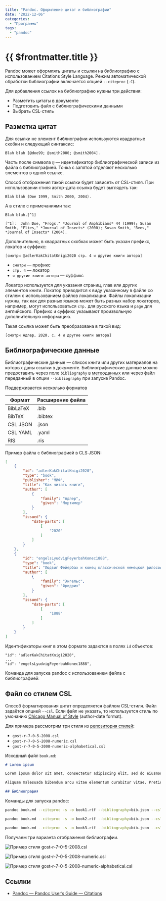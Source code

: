 ```yaml
---
title: "Pandoc. Оформление цитат и библиографии"
date: "2022-12-06"
categories: 
  - "Программы"
tags: 
  - "pandoc"
---
```


# {{ $frontmatter.title }}

Pandoc может оформлять цитаты и ссылки на библиографию с использованием Citations Style Language. Режим автоматической обработки библиографии включается опцией `--citeproc` (`-C`). 

Для добавления ссылок на библиографию нужны три действия:

* Разметить цитаты в документе
* Подготовить файл с библиографическими данными
* Выбрать CSL-стиль

## Разметка цитат

Для ссылки не элемент библиографии используются квадратные скобки и следующий синтаксис:

```text
Blah blah [@doe99; @smith2000; @smith2004].
```

Часть после символа `@` — идентификатор библиографической записи из файла с библиографией. Точка с запятой отделяют несколько элементов в одной ссылке.

Способ отображения такой ссылки будет зависеть от CSL-стиля. При использовании стиля автор-дата ссылка будет выглядеть так:

```
Blah blah (Doe 1999, Smith 2000, 2004).
```

А в стиле с примечаниями так:

```
Blah blah.[^1]

[^1]:  John Doe, "Frogs," *Journal of Amphibians* 44 (1999); Susan Smith, "Flies," *Journal of Insects* (2000); Susan Smith, "Bees," *Journal of Insects* (2004).
```

Дополнительно, в квадратных скобках может быть указан префикс, локатор и суффикс:

```
[смотри @adlerKakChitatKnigi2020 стр. 4 и другие книги автора]
```

* `смотри` — префикс
* `стр. 4` — локатор
* `и другие книги автора` — суффикс

Локатор используется для указания страниц, глав или других элементов книги. Локатор приводится к виду указанному в файле со стилем с использованием файлов локализации. Файлы локализации нужны, так как для разных языков может быть разных набор локаторов, например, могут использоваться `стр.` для русского языка и `page` для английского. Префикс и суффикс указывают произвольную дополнительную информацию.

Такая ссылка может быть преобразована в такой вид:

```
[смотри Адлер, 2020, с. 4 и другие книги автора]
```

## Библиографические данные

Библиографические данные — список книги или других материалов на которых даны ссылки в документе. Библиографические данные можно предоставить через поле `bibliography` в [метеоданных](pandoc-metadata.md) или через файл переданный в опции `--bibliography` при запуске Pandoc.

Поддерживается несколько форматов

| Формат   | Расширение файла |
| -------- | ---------------- |
| BibLaTeX | .bib             |
| BibTeX   | .bibtex          |
| CSL JSON | .json            |
| CSL YAML | .yaml            |
| RIS      | .ris             |

Пример файла с библиографией в CLS JSON:

```json
[
    {
        "id": "adlerKakChitatKnigi2020",
        "type": "book",
        "publisher": "МИФ",
        "title": "Как читать книги",
        "author": [
            {
                "family": "Адлер",
                "given": "Мортимер"
            }
        ],
        "issued": {
            "date-parts": [
                [
                    "2020"
                ]
            ]
        }
    },
    {
        "id": "engelsLyudvigFeyerbahKonec1888",
        "type": "book",
        "title": "Людвиг Фейербах и конец классической немецкой философии",
        "author": [
            {
                "family": "Энгельс",
                "given": "Фридрих"
            }
        ],
        "issued": {
            "date-parts": [
                [
                    "1888"
                ]
            ]
        }
    }
]
```

Идентификаторы книг в этом формате задаются в полях `id` объектов:

```
"id": "adlerKakChitatKnigi2020",
...
"id": "engelsLyudvigFeyerbahKonec1888",
```

Команда для запуска pandoc с использованием файла с библиографией:

## Файл со стилем CSL

Способ форматирования цитат определяется файлом CSL-стиля. Файл задаётся опцией `--csl`. Если файл не указать, то используется стиль по умочанию [Chicago Manual of Style](https://www.chicagomanualofstyle.org/home.html) (author-date format). 

Для примера рассмотрим три стиля из [репозитория стилей](https://github.com/citation-style-language/styles):

* `gost-r-7-0-5-2008.csl`
* `gost-r-7-0-5-2008-numeric.csl`
* `gost-r-7-0-5-2008-numeric-alphabetical.csl`

Исходный файл `book.md`:

```md
# Lorem ipsum

Lorem ipsum dolor sit amet, consectetur adipiscing elit, sed do eiusmod tempor incididunt ut labore et dolore magna aliqua. Fringilla ut morbi tincidunt augue interdum velit euismod in pellentesque.[@engelsLyudvigFeyerbahKonec1888]

Aliquam malesuada bibendum arcu vitae elementum curabitur vitae. Pretium quam vulputate dignissim suspendisse in est ante [@adlerKakChitatKnigi2020]. Nisl tincidunt eget nullam non nisi est sit. Viverra justo nec ultrices dui. Dui id ornare arcu odio ut sem nulla pharetra [смотри @adlerKakChitatKnigi2020 стр. 4 и другие книги автора]. Morbi tempus iaculis urna id volutpat lacus laoreet non. Hac habitasse platea dictumst quisque sagittis purus sit amet.

## Библиография
```

Команды для запуска pandoc:

```bash
pandoc book.md --citeproc -s -o book1.rtf --bibliography=bib.json --csl=gost-r-7-0-5-2008.csl

pandoc book.md --citeproc -s -o book2.rtf --bibliography=bib.json --csl=gost-r-7-0-5-2008-numeric.csl

pandoc book.md --citeproc -s -o book3.rtf --bibliography=bib.json --csl=gost-r-7-0-5-2008-numeric-alphabetical.csl
```

Получаем три варианта отображения библиографии.

![Пример стиля gost-r-7-0-5-2008.csl](images/pandoc/pandoc_citeproc_01.png)

![Пример стиля gost-r-7-0-5-2008-numeric.csl](images/pandoc/pandoc_citeproc_02.png)

![Пример стиля gost-r-7-0-5-2008-numeric-alphabetical.csl](images/pandoc/pandoc_citeproc_03.png)

## Ссылки

- [Pandoc — Pandoc User’s Guide — Citations](https://pandoc.org/MANUAL.html#citations)